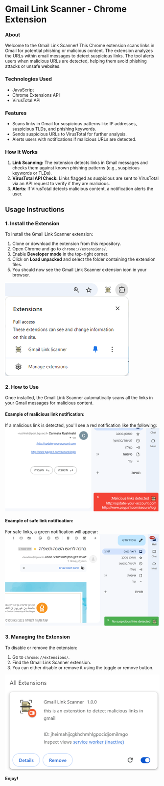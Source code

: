 # Gmail Link Scanner - Chrome Extension
### About
Welcome to the Gmail Link Scanner! This Chrome extension scans links in Gmail for potential phishing or malicious content. The extension analyzes the URLs within email messages to detect suspicious links. The tool alerts users when malicious URLs are detected, helping them avoid phishing attacks or unsafe websites.

### Technologies Used
- JavaScript
- Chrome Extensions API
- VirusTotal API

### Features
- Scans links in Gmail for suspicious patterns like IP addresses, suspicious TLDs, and phishing keywords.
- Sends suspicious URLs to VirusTotal for further analysis.
- Alerts users with notifications if malicious URLs are detected.

### How It Works
1. **Link Scanning:** The extension detects links in Gmail messages and checks them against known phishing patterns (e.g., suspicious keywords or TLDs).
2. **VirusTotal API Check:** Links flagged as suspicious are sent to VirusTotal via an API request to verify if they are malicious.
3. **Alerts**: If VirusTotal detects malicious content, a notification alerts the user.

## Usage Instructions

### 1. Install the Extension
To install the Gmail Link Scanner extension:

1. Clone or download the extension from this repository.
2. Open Chrome and go to `chrome://extensions/`.
3. Enable **Developer mode** in the top-right corner.
4. Click on **Load unpacked** and select the folder containing the extension files.
5. You should now see the Gmail Link Scanner extension icon in your browser.

![Install Extension](images/install-extension.png)

### 2. How to Use

Once installed, the Gmail Link Scanner automatically scans all the links in your Gmail messages for malicious content.

#### Example of malicious link notification:
If a malicious link is detected, you'll see a red notification like the following:
<img src="images/malicious-link-detected.png" width="800" />

#### Example of safe link notification:
For safe links, a green notification will appear:
<img src="images/safe-link.png" width="800" />

### 3. Managing the Extension

To disable or remove the extension:

1. Go to `chrome://extensions/`.
2. Find the Gmail Link Scanner extension.
3. You can either disable or remove it using the toggle or remove button.

![Managing Extension](images/manage-extension.png)

**Enjoy!**
